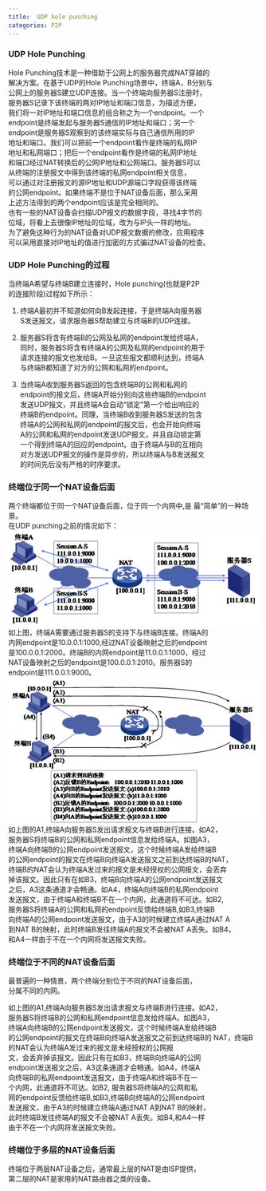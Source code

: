 ```yaml
---
title:  UDP hole punching
categories: P2P
---
```


### UDP Hole Punching 
Hole Punching技术是一种借助于公网上的服务器完成NAT穿越的   
解决方案。在基于UDP的Hole Punching场景中，终端A，B分别与   
公网上的服务器S建立UDP连接。当一个终端向服务器S注册时，   
服务器S记录下该终端的两对IP地址和端口信息，为描述方便，    
我们将一对IP地址和端口信息的组合称之为一个endpoint。一个    
endpoint是终端发起与服务器S通信的IP地址和端口；另一个    
endpoint是服务器S观察到的该终端实际与自己通信所用的IP    
地址和端口。我们可以把前一个endpoint看作是终端的私网IP   
地址和私网端口；把后一个endpoint看作是终端的私网IP地址    
和端口经过NAT转换后的公网IP地址和公网端口。服务器S可以    
从终端的注册报文中得到该终端的私网endpoint相关信息，     
可以通过对注册报文的源IP地址和UDP源端口字段获得该终端     
的公网endpoint。如果终端不是位于NAT设备后面，那么采用     
上述方法得到的两个endpoint应该是完全相同的。   
也有一些的NAT设备会扫描UDP报文的数据字段，寻找4字节的    
位域，将看上去很像IP地址的位域，改为与IP头一样的地址。    
为了避免这种行为的NAT设备对UDP报文数据的修改，应用程序    
可以采用直接对IP地址的值进行加密的方式骗过NAT设备的检查。

###  UDP Hole Punching的过程
当终端A希望与终端B建立连接时，Hole punching(也就是P2P    
的连接阶段)过程如下所示：     
1. 终端A最初并不知道如何向B发起连接，于是终端A向服务器   
S发送报文，请求服务器S帮助建立与终端B的UDP连接。

2. 服务器S将含有终端B的公网及私网的endpoint发给终端A，   
同时，服务器S将含有终端A的公网及私网的endpoint的用于    
请求连接的报文也发给B。一旦这些报文都顺利达到，终端A    
与终端B都知道了对方的公网和私网的endpoint。   

3. 当终端A收到服务器S返回的包含终端B的公网和私网的    
endpoint的报文后，终端A开始分别向这些终端B的endpoint    
发送UDP报文，并且终端A会自动“锁定”第一个给出响应的    
终端B的endpoint。同理，当终端B收到服务器S发送的包含    
终端A的公网和私网的endpoint的报文后，也会开始向终端    
A的公网和私网的endpoint发送UDP报文，并且自动锁定第    
一个得到终端A的回应的endpoint。由于终端A与B的互相向    
对方发送UDP报文的操作是异步的，所以终端A与B发送报文    
的时间先后没有严格的时序要求。     

### 终端位于同一个NAT设备后面
两个终端都位于同一个NAT设备后面，位于同一个内网中,是
最“简单”的一种场景。    
在UDP punching之前的情况如下：
![](https://raw.githubusercontent.com/lxlenovostar/lix_blog/gh-pages/images/2017-08-03-udp-hole-punching-1.png)   
如上图，终端A需要通过服务器S的支持下与终端B连接。终端A的    
内网endpoint是10.0.0.1:1000,经过NAT设备映射之后的endpoint   
是100.0.0.1:2000。终端B的内网endpoint是11.0.0.1:1000，经过    
NAT设备映射之后的endpoint是100.0.0.1:2010。服务器S的     
endpoint是111.0.0.1:9000。     
![](https://raw.githubusercontent.com/lxlenovostar/lix_blog/gh-pages/images/2017-08-03-udp-hole-punching-2.png)   
如上图的A1,终端A向服务器S发出请求报文与终端B进行连接。如A2，     
服务器S将终端B的公网和私网endpoint信息发给终端A。如图A3，    
终端A向终端B的公网endpoint发送报文，这个时候终端A发给终端B    
的公网endpoint的报文在终端B向终端A发送报文之前到达终端B的NAT，     
终端B的NAT会认为终端A发过来的报文是未经授权的公网报文，会丢弃    
掉该报文。因此只有在如B3，终端B向终端A的公网endpoint发送报文    
之后，A3这条通道才会畅通。如A4，终端A向终端B的私网endpoint    
发送报文，由于终端A和终端B不在一个内网，此通道将不可达。如B2,     
服务器S将终端A的公网和私网的endpoint反馈给终端B,如B3,终端B    
向终端A的公网endpoint发送报文，由于A3的时候建立终端A通过NAT A     
到NAT B的映射，此时终端B发往终端A的报文不会被NAT A丢失。如B4，    
和A4一样由于不在一个内网将发送报文失败。       



### 终端位于不同的NAT设备后面
最普遍的一种情景，两个终端分别位于不同的NAT设备后面，    
分属不同的内网。    

如上图的A1,终端A向服务器S发出请求报文与终端B进行连接。如A2，     
服务器S将终端B的公网和私网endpoint信息发给终端A。如图A3，    
终端A向终端B的公网endpoint发送报文，这个时候终端A发给终端B    
的公网endpoint的报文在终端B向终端A发送报文之前到达终端B的
NAT，终端B的NAT会认为终端A发过来的报文是未经授权的公网报    
文，会丢弃掉该报文。因此只有在如B3，终端B向终端A的公网    
endpoint发送报文之后，A3这条通道才会畅通。如A4，终端A     
向终端B的私网endpoint发送报文，由于终端A和终端B不在一     
个内网，此通道将不可达。如B2, 服务器S将终端A的公网和私     
网的endpoint反馈给终端B,如B3,终端B向终端A的公网endpoint    
发送报文，由于A3的时候建立终端A通过NAT A到NAT B的映射，       
此时终端B发往终端A的报文不会被NAT A丢失。如B4,和A4一样       
由于不在一个内网将发送报文失败。       



### 终端位于多层的NAT设备后面
终端位于两层NAT设备之后，通常最上层的NAT是由ISP提供，    
第二层的NAT是家用的NAT路由器之类的设备。    



